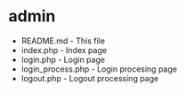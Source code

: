 admin
=====

* README.md - This file
* index.php - Index page
* login.php - Login page
* login_process.php - Login procesing page
* logout.php - Logout processing page
